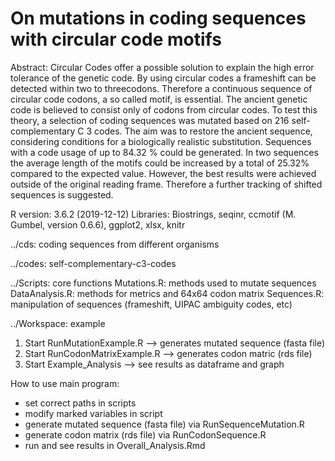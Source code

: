 # On mutations in coding sequences with circular code motifs

Abstract:
Circular Codes offer a possible solution to explain the high error tolerance of the genetic code. By using circular codes a frameshift can be detected within two to threecodons. Therefore a continuous sequence of circular code codons, a so called motif, is essential. The ancient genetic code is believed to consist only of codons from circular codes. To test this theory, a selection of coding sequences was mutated based on 216 self-complementary C 3 codes. The aim was to restore the ancient sequence, considering conditions for a biologically realistic substitution. Sequences with a code usage of up to 84.32 % could be generated. In two sequences the average length of the motifs could be increased by a total of 25.32% compared to the expected value. However, the best results were achieved outside of the original reading frame. Therefore a further tracking of shifted sequences is suggested.

R version: 3.6.2 (2019-12-12)
Libraries: Biostrings, seqinr, ccmotif (M. Gumbel, version 0.6.6), ggplot2, xlsx, knitr

../cds: coding sequences from different organisms

../codes: self-complementary-c3-codes

../Scripts: core functions
Mutations.R: methods used to mutate sequences
DataAnalysis.R: methods for metrics and 64x64 codon matrix
Sequences.R: manipulation of sequences (frameshift, UIPAC ambiguity codes, etc)

../Workspace: example
1. Start RunMutationExample.R
--> generates mutated sequence (fasta file)
2. Start RunCodonMatrixExample.R
--> generates codon matric (rds file)
3. Start Example_Analysis
--> see results as dataframe and graph


How to use main program: 

- set correct paths in scripts
- modify marked variables in script
- generate mutated sequence (fasta file) via RunSequenceMutation.R
- generate codon matrix (rds file) via RunCodonSequence.R
- run and see results in Overall_Analysis.Rmd
